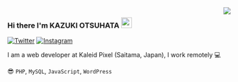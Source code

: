 <img align="right" src="https://github-readme-stats.vercel.app/api?username=k4zuki02h4t4&show_icons=true">

### Hi there I'm KAZUKI OTSUHATA <img width="24" height="24" alt="mew" src="https://github.githubassets.com/images/mona-whisper.gif">
[![Twitter](https://img.shields.io/badge/Twitter--blue?logo=twitter&style=flat-square)](https://twitter.com/k4zuki02h4t4)
[![Instagram](https://img.shields.io/badge/Instagram--e4405f?logo=instagram&style=flat-square)](https://www.instagram.com/k4zuki02h4t4/)  

I am a web developer at Kaleid Pixel (Saitama, Japan), I work remotely 💻

😎 `PHP`, `MySQL`, `JavaScript`, `WordPress`
